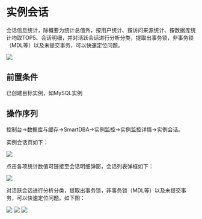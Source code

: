 # 实例会话
会话信息统计，除概要为统计总值外，按用户统计、按访问来源统计、按数据库统计均取TOP5、会话明细，并对活跃会话进行分析分类，提取出事务锁，非事务锁（MDL等）以及未提交事务，可以快速定位问题。

![](../../Image/Document/conversation1.png)

## 前置条件
已创建目标实例，如MySQL实例

## 操作序列
控制台->数据库与缓存->SmartDBA->实例监控->实例监控详情->实例会话。

实例会话页如下：

![](../../Image/Document/conversation2.png) 

点击各项统计数值可链接至会话明细弹窗，会话列表弹框如下：

![](../../Image/Document/conversation3.png) 
 
对活跃会话进行分析分类，提取出事务锁，非事务锁（MDL等）以及未提交事务，可以快速定位问题。如下图：

![](../../Image/Document/conversation4.png) 
![](../../Image/Document/conversation5.png) 
![](../../Image/Document/conversation6.png) 
